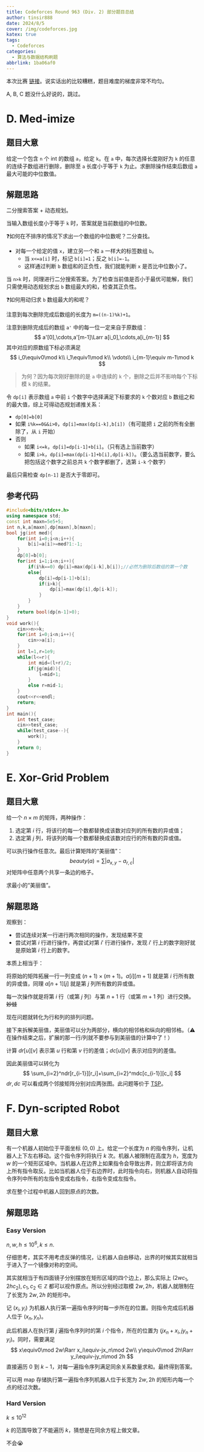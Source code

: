 ```yaml
---
title: Codeforces Round 963 (Div. 2) 部分题目总结
author: tinsir888
date: 2024/8/5
cover: /img/codeforces.jpg
katex: true
tags:
  - Codeforces
categories:
  - 算法与数据结构刷题
abbrlink: 1ba06af0
---
```


本次比赛 [链接](https://codeforces.com/contest/1993)。说实话出的比较糟糕，题目难度的梯度非常不均匀。

A, B, C 题没什么好说的，跳过。

# D. Med-imize

## 题目大意

给定一个包含 `n` 个 int 的数组 `a`，给定 `k`。在 `a` 中，每次选择长度刚好为 `k` 的任意的连续子数组进行删除，删除至 `a` 长度小于等于 `k` 为止。求删除操作结束后数组 `a` 最大可能的中位数值。

## 解题思路

二分搜索答案 + 动态规划。

当输入数组长度小于等于 `k` 时，答案就是当前数组的中位数。

:question:如何在不排序的情况下求出一个数组的中位数呢？二分查找。

- 对每一个给定的值 `x`，建立另一个和 `a` 一样大的标签数组 `b`。
  - 当 `x<=a[i]` 时，标记 `b[i]=1`；反之 `b[i]=-1`。
  - 这样通过判断 `b` 数组和的正负性，我们就能判断 `x` 是否比中位数小了。

当 `n>k` 时，同理进行二分搜索答案。为了检查当前值是否小于最优可能解，我们只需使用动态规划求出 `b` 数组最大的和，检查其正负性。

:question:如何用动归求 `b` 数组最大的和呢？

注意到每次删除完成后数组的长度为 `m=((n-1)%k)+1`。

注意到删除完成后的数组 `a'` 中的每一位一定来自于原数组：
$$
a'[0],\cdots,a'[m-1]\Larr a[i_0],\cdots,a[i_{m-1}]
$$
其中对应的原数组下标必须满足
$$
i_0\equiv0\mod k\\
i_1\equiv1\mod k\\
\vdots\\
i_{m-1}\equiv m-1\mod k
$$

> 为何？因为每次刚好删除的是 `a` 中连续的 `k` 个，删除之后并不影响每个下标模 `k` 的结果。

令 `dp[i]` 表示数组 `a` 中前 `i` 个数字中选择满足下标要求的 `k` 个数对应 `b` 数组之和的最大值，综上可得动态规划递推关系：

- `dp[0]=b[0]`
- 如果 `i%k==0&&i>0`，`dp[i]=max(dp[i-k],b[i])`（有可能把 `i` 之前的所有全删除了，从 `i` 开始）
- 否则
  - 如果 `i<=k`，`dp[i]=dp[i-1]+b[i]`。（只有选上当前数字）
  - 如果 `i>k`，`dp[i]=max(dp[i-1]+b[i],dp[i-k])`。（要么选当前数字，要么把包括这个数字之前总共 `k` 个数字都删了，选第 `i-k` 个数字）

最后只需检查 `dp[n-1]` 是否大于零即可。

## 参考代码

```c++
#include<bits/stdc++.h>
using namespace std;
const int maxn=5e5+5;
int n,k,a[maxn],dp[maxn],b[maxn];
bool jg(int med){
	for(int i=0;i<n;i++){
		b[i]=a[i]>=med?1:-1;
	}
	dp[0]=b[0];
	for(int i=1;i<n;i++){
		if(i%k==0) dp[i]=max(dp[i-k],b[i]);//必然为删除后数组的第一个数
		else{
			dp[i]=dp[i-1]+b[i];
			if(i>k){
				dp[i]=max(dp[i],dp[i-k]);
			}
		}
	}
	return bool(dp[n-1]>0);
}
void work(){
	cin>>n>>k;
	for(int i=0;i<n;i++){
		cin>>a[i];
	}
	int l=1,r=1e9;
	while(l<=r){
		int mid=(l+r)/2;
		if(jg(mid)){
			l=mid+1;
		}
		else r=mid-1;
	}
	cout<<r<<endl;
	return;
}
int main(){
	int test_case;
	cin>>test_case;
	while(test_case--){
		work();
	}
	return 0;
}
```

# E. Xor-Grid Problem

## 题目大意

给一个 $n\times m$ 的矩阵，两种操作：

1. 选定第 $i$ 行，将该行的每一个数都替换成该数对应列的所有数的异或值；
2. 选定第 $j$ 列，将该列的每一个数都替换成该数对应行的所有数的异或值。

可以执行操作任意次。最后计算矩阵的“美丽值”：
$$
beauty(a)=\sum|a_{x,y}-a_{r,c}|
$$
对矩阵中任意两个共享一条边的格子。

求最小的“美丽值”。

## 解题思路

观察到：

- 尝试连续对某一行进行两次相同的操作，发现结果不变
- 尝试对第 $i$ 行进行操作，再尝试对第 $i'$ 行进行操作，发现 $i'$ 行上的数字刚好就是原始第 $i$ 行上的数字。

本质上相当于：

将原始的矩阵拓展一行一列变成 $(n+1)\times(m+1)$。$a[i][m+1]$ 就是第 $i$ 行所有数的异或值，同理 $a[n+1][j]$ 就是第 $j$ 列所有数的异或值。

每一次操作就是将第 $i$ 行（或第 $j$ 列）与第 $n+1$ 行（或第 $m+1$ 列）进行交换。~~妙蛙~~

现在问题就转化为行和列的排列问题。

接下来拆解美丽值，美丽值可以分为两部分，横向的相邻格和纵向的相邻格。（:warning:在操作结束之后，扩展的那一行/列就不要参与到美丽值的计算中了！）

计算 $dr[u][v]$ 表示第 $u$ 行和第 $v$ 行的差值；$dc[u][v]$ 表示对应列的差值。

因此美丽值可以转化为
$$
\sum_{i=2}^ndr[r_{i-1}][r_i]+\sum_{i=2}^mdc[c_{i-1}][c_i]
$$
$dr,dc$ 可以看成两个邻接矩阵分别对应两张图。此问题等价于 [TSP](https://en.wikipedia.org/wiki/Travelling_salesman_problem)。

# F. Dyn-scripted Robot

## 题目大意

有一个机器人初始位于平面坐标 $(0,0)$ 上。给定一个长度为 $n$ 的指令序列，让机器人上下左右移动。这个指令序列将执行 $k$ 次。机器人被限制在高度为 $h$，宽度为 $w$ 的一个矩形区域中。当机器人在边界上如果指令会导致出界，则立即将该方向上所有指令取反。比如当机器人位于右边界时，此时指令向右，则机器人自动将指令序列中所有的左指令变成右指令，右指令变成左指令。

求在整个过程中机器人回到原点的次数。

## 解题思路

### Easy Version

$n,w,h\le10^6,k\le n$.

仔细思考，其实不用考虑反弹的情况，让机器人自由移动，出界的时候其实就相当于进入了一个镜像对称的空间。

其实就相当于有四面镜子分别摆放在矩形区域的四个边上，那么实际上 $(2wc_1,2hc_2),c_1,c_2\in\mathbb Z$ 都可以视作原点。所以分别经过取模 $2w,2h$，机器人就限制在了长宽为 $2w,2h$ 的矩形中。

记 $(x_i,y_i)$ 为机器人执行第一遍指令序列时每一步所在的位置。则指令完成后机器人位于 $(x_n,y_n)$。

此后机器人在执行第 $j$ 遍指令序列时的第 $i$ 个指令，所在的位置为 $(jx_n+x_i,jy_n+y_i)$。同时，需要满足
$$
x\equiv0\mod 2w\Rarr x_i\equiv-jx_n\mod 2w\\
y\equiv0\mod 2h\Rarr y_i\equiv-jy_n\mod 2h
$$
直接遍历 $0$ 到 $k-1$，对每一遍指令序列满足同余关系数量求和。最终得到答案。

可以用 map 存储执行第一遍指令序列机器人位于长宽为 $2w,2h$ 的矩形内每一个点的经过次数。

### Hard Version

$k\le10^{12}$

$k$ 的范围导致了不能遍历 $k$，猜想是在同余方程上做文章。

不会:sob:
